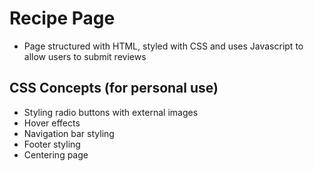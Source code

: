 # Recipe Page

- Page structured with HTML, styled with CSS and uses Javascript to allow users to submit reviews

## CSS Concepts (for personal use)
- Styling radio buttons with external images
- Hover effects
- Navigation bar styling
- Footer styling
- Centering page
